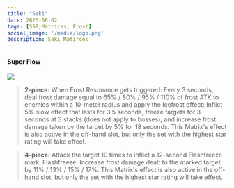 ```yaml
---
title: "Saki"
date: 2023-06-02
tags: [SSR,Matrices, Frost]
social_image: '/media/logo.png'
description: Saki Matirces
---
```


#### Super Flow 

![](https://telegra.ph/file/dd01b4d068b0faebcc634.png)

> **2-piece:** When Frost Resonance gets triggered: Every 3 seconds, deal frost damage equal to 65% / 80% / 95% / 110% of frost ATK to enemies within a 10-meter radius and apply the Icefrost effect: Inflict 5% slow effect that lasts for 3.5 seconds, freeze targets for 3 seconds at 3 stacks (does not apply to bosses), and increase frost damage taken by the target by 5% for 18 seconds. This Matrix's effect is also active in the off-hand slot, but only the set with the highest star rating will take effect.

> **4-piece:** Attack the target 10 times to inflict a 12-second Flashfreeze mark. Flashfreeze: Increase frost damage dealt to the marked target by 11% / 13% / 15% / 17%. This Matrix's effect is also active in the off-hand slot, but only the set with the highest star rating will take effect.


